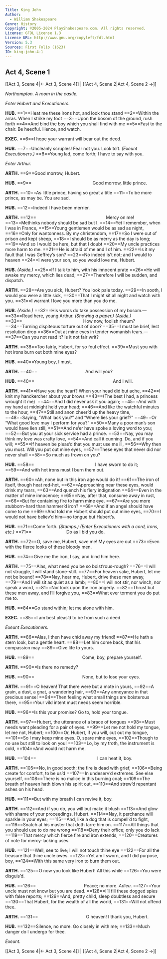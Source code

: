 ```yaml
---
Title: King John
Author: 
  - William Shakespeare
Genre: History
Copyright: ©2005-2024 PlayShakespeare.com. All rights reserved.
License: GFDL License 1.3
License URL: http://www.gnu.org/copyleft/fdl.html
Version: 5.3
Sources: First Folio (1623)
ID: king-john-4-1
---
```


## Act 4, Scene 1
[[Act 3, Scene 4|← Act 3, Scene 4]] | [[Act 4, Scene 2|Act 4, Scene 2 →]]

*Northampton. A room in the castle.*

*Enter Hubert and Executioners.*

**HUB.**
==1==Heat me these irons hot, and look thou stand
==2==Within the arras. When I strike my foot
==3==Upon the bosom of the ground, rush forth
==4==And bind the boy which you shall find with me
==5==Fast to the chair. Be heedful. Hence, and watch.

**EXEC.**
==6==I hope your warrant will bear out the deed.

**HUB.**
==7==Uncleanly scruples! Fear not you. Look to’t.
*(Exeunt Executioners.)*
==8==Young lad, come forth; I have to say with you.

*Enter Arthur.*

**ARTH.**
==9==Good morrow, Hubert.

**HUB.**
==9==              Good morrow, little prince.

**ARTH.**
==10==As little prince, having so great a title
==11==To be more prince, as may be. You are sad.

**HUB.**
==12==Indeed I have been merrier.

**ARTH.**
==12==                Mercy on me!
==13==Methinks nobody should be sad but I.
==14==Yet I remember, when I was in France,
==15==Young gentlemen would be as sad as night,
==16==Only for wantonness. By my christendom,
==17==So I were out of prison and kept sheep,
==18==I should be as merry as the day is long;
==19==And so I would be here, but that I doubt
==20==My uncle practices more harm to me.
==21==He is afraid of me and I of him.
==22==Is it my fault that I was Geffrey’s son?
==23==No indeed is’t not; and I would to heaven
==24==I were your son, so you would love me, Hubert.

**HUB.**
*(Aside.)*
==25==If I talk to him, with his innocent prate
==26==He will awake my mercy, which lies dead;
==27==Therefore I will be sudden, and dispatch.

**ARTH.**
==28==Are you sick, Hubert? You look pale today.
==29==In sooth, I would you were a little sick,
==30==That I might sit all night and watch with you.
==31==I warrant I love you more than you do me.

**HUB.**
*(Aside.)*
==32==His words do take possession of my bosom.⁠—
==33==Read here, young Arthur.
*(Showing a paper.)*
*(Aside.)*
==33==              How now, foolish rheum?
==34==Turning dispiteous torture out of door?
==35==I must be brief, lest resolution drop
==36==Out at mine eyes in tender womanish tears.⁠—
==37==Can you not read it? Is it not fair writ?

**ARTH.**
==38==Too fairly, Hubert, for so foul effect.
==39==Must you with hot irons burn out both mine eyes?

**HUB.**
==40==Young boy, I must.

**ARTH.**
==40==           And will you?

**HUB.**
==40==                  And I will.

**ARTH.**
==41==Have you the heart? When your head did but ache,
==42==I knit my handkercher about your brows
==43==(The best I had, a princess wrought it me) 
==44==And I did never ask it you again;
==45==And with my hand at midnight held your head;
==46==And like the watchful minutes to the hour,
==47==Still and anon cheer’d up the heavy time,
==48==Saying, “What lack you?” and “Where lies your grief?”
==49==Or “What good love may I perform for you?”
==50==Many a poor man’s son would have lien still,
==51==And ne’er have spoke a loving word to you;
==52==But you at your sick service had a prince.
==53==Nay, you may think my love was crafty love,
==54==And call it cunning. Do, and if you will;
==55==If heaven be pleas’d that you must use me ill,
==56==Why then you must. Will you put out mine eyes,
==57==These eyes that never did nor never shall
==58==So much as frown on you?

**HUB.**
==58==              I have sworn to do it;
==59==And with hot irons must I burn them out.

**ARTH.**
==60==Ah, none but in this iron age would do it!
==61==The iron of itself, though heat red-hot,
==62==Approaching near these eyes, would drink my tears,
==63==And quench his fiery indignation
==64==Even in the matter of mine innocence;
==65==Nay, after that, consume away in rust,
==66==But for containing fire to harm mine eye.
==67==Are you more stubborn-hard than hammer’d iron?
==68==And if an angel should have come to me
==69==And told me Hubert should put out mine eyes,
==70==I would not have believ’d him—no tongue but Hubert’s.

**HUB.**
==71==Come forth.
*(Stamps.)*
*(Enter Executioners with a cord, irons, etc.)*
==71==        Do as I bid you do.

**ARTH.**
==72==O, save me, Hubert, save me! My eyes are out
==73==Even with the fierce looks of these bloody men.

**HUB.**
==74==Give me the iron, I say, and bind him here.

**ARTH.**
==75==Alas, what need you be so boist’rous-rough?
==76==I will not struggle, I will stand stone-still.
==77==For heaven sake, Hubert, let me not be bound!
==78==Nay, hear me, Hubert, drive these men away,
==79==And I will sit as quiet as a lamb;
==80==I will not stir, nor winch, nor speak a word,
==81==Nor look upon the iron angerly.
==82==Thrust but these men away, and I’ll forgive you,
==83==What ever torment you do put me to.

**HUB.**
==84==Go stand within; let me alone with him.

**EXEC.**
==85==I am best pleas’d to be from such a deed.

*Exeunt Executioners.*

**ARTH.**
==86==Alas, I then have chid away my friend!
==87==He hath a stern look, but a gentle heart.
==88==Let him come back, that his compassion may
==89==Give life to yours.

**HUB.**
==89==           Come, boy, prepare yourself.

**ARTH.**
==90==Is there no remedy?

**HUB.**
==90==           None, but to lose your eyes.

**ARTH.**
==91==O heaven! That there were but a mote in yours,
==92==A grain, a dust, a gnat, a wandering hair,
==93==Any annoyance in that precious sense!
==94==Then feeling what small things are boisterous there,
==95==Your vild intent must needs seem horrible.

**HUB.**
==96==Is this your promise? Go to, hold your tongue.

**ARTH.**
==97==Hubert, the utterance of a brace of tongues
==98==Must needs want pleading for a pair of eyes.
==99==Let me not hold my tongue, let me not, Hubert;
==100==Or, Hubert, if you will, cut out my tongue,
==101==So I may keep mine eyes. O, spare mine eyes,
==102==Though to no use but still to look on you!
==103==Lo, by my troth, the instrument is cold,
==104==And would not harm me.

**HUB.**
==104==              I can heat it, boy.

**ARTH.**
==105==No, in good sooth; the fire is dead with grief,
==106==Being create for comfort, to be us’d
==107==In undeserv’d extremes. See else yourself,
==108==There is no malice in this burning coal;
==109==The breath of heaven hath blown his spirit out,
==110==And strew’d repentant ashes on his head.

**HUB.**
==111==But with my breath I can revive it, boy.

**ARTH.**
==112==And if you do, you will but make it blush
==113==And glow with shame of your proceedings, Hubert.
==114==Nay, it perchance will sparkle in your eyes;
==115==And, like a dog that is compell’d to fight,
==116==Snatch at his master that doth tarre him on.
==117==All things that you should use to do me wrong
==118==Deny their office; only you do lack
==119==That mercy which fierce fire and iron extends,
==120==Creatures of note for mercy-lacking uses.

**HUB.**
==121==Well, see to live; I will not touch thine eye
==122==For all the treasure that thine uncle owes.
==123==Yet am I sworn, and I did purpose, boy,
==124==With this same very iron to burn them out.

**ARTH.**
==125==O now you look like Hubert! All this while
==126==You were disguis’d.

**HUB.**
==126==           Peace; no more. *Adieu*.
==127==Your uncle must not know but you are dead.
==128==I’ll fill these dogged spies with false reports;
==129==And, pretty child, sleep doubtless and secure
==130==That Hubert, for the wealth of all the world,
==131==Will not offend thee.

**ARTH.**
==131==           O heaven! I thank you, Hubert.

**HUB.**
==132==Silence, no more. Go closely in with me;
==133==Much danger do I undergo for thee.

*Exeunt.*

[[Act 3, Scene 4|← Act 3, Scene 4]] | [[Act 4, Scene 2|Act 4, Scene 2 →]]